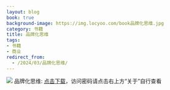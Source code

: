 ```yaml
---
layout: blog
book: true
background-image: https://img.locyoo.com/book品牌化思维.jpg
category: 书籍
title: 品牌化思维
tags:
- 书籍
- 商业
redirect_from:
  - /2024/03/品牌化思维/
---
```

![](https://img.locyoo.com/book品牌化思维.jpg)
品牌化思维: <a name = "ref1" href="https://089m.com/f/50983618-1314175757-20607f?p=3619">点击下载</a>，访问密码请点击右上方“关于”自行查看